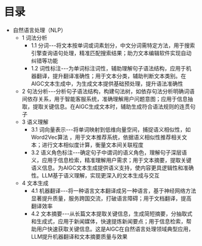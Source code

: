 # 目录
* 自然语言处理（NLP）
  * 1 词法分析
    * 1.1 分词---将文本按单词或词素划分，中文分词需特定方法，用于搜索引擎查询语句处理，精准匹配搜索结果；助力文本编辑软件实现自动纠错等功能
    * 1.2 词性标注---为单词标注词性，辅助理解句子语法结构，应用于机器翻译，提升翻译准确性；用于文本分类，辅助判断文本类别。在AIGC文本生成中，为生成文本提供基础预处理，提升语法准确性
  * 2 句法分析---分析句子语法结构，构建句法树，如依存句法分析明确词语间依存关系，用于智能客服系统，准确理解用户问题意图；应用于信息抽取，提取关键信息。在AIGC生成文本时，辅助生成符合语法规则的连贯句子
  * 3 语义理解
    * 3.1 词向量表示---将单词映射到低维向量空间，捕捉语义相似性，如Word2Vec算法 ，用于文本推荐系统，依据语义相似性推荐相关文本；进行文本相似度计算，衡量文本间关联程度
    * 3.2 语义角色标注---确定句子中谓词的语义角色，理解句子深层语义，应用于信息检索，精准理解用户需求；用于文本摘要，提取关键语义信息。为AIGC文本生成提供语义支持，使内容更具逻辑性和准确性。LLM基于语义理解，实现更深入的文本生成与交互
  * 4 文本生成
    * 4.1 机器翻译---将一种语言文本翻译成另一种语言，基于神经网络方法显著提升质量，服务跨国交流，打破语言障碍；用于文档翻译，提高翻译效率
    * 4.2 文本摘要---从长篇文本提取关键信息，生成简短摘要，分抽取式和生成式，应用于新闻媒体，快速提炼新闻要点；用于信息检索，帮助用户快速获取关键信息。这是AIGC在自然语言处理领域典型应用，LLM提升机器翻译和文本摘要质量与效果
